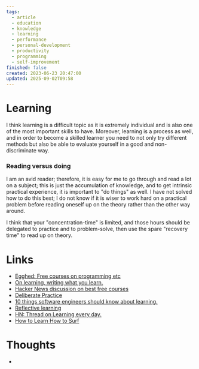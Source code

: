 ```yaml
---
tags:
  - article
  - education
  - knowledge
  - learning
  - performance
  - personal-development
  - productivity
  - programming
  - self-improvement
finished: false
created: 2023-06-23 20:47:00
updated: 2025-09-02T09:58
---
```


# Learning
I think learning is a difficult topic as it is extremely individual and is also one of the most important skills to have. Moreover, learning is a process as well, and in order to become a skilled learner you need to not only try different methods but also be able to evaluate yourself in a good and non-discriminate way. 


### Reading versus doing
I am an avid reader; therefore, it is easy for me to go through and read a lot on a subject; this is just the accumulation of knowledge, and to get intrinsic practical experience, it is important to "do things" as well. 
I have not solved how to do this best; I do not know if it is wiser to work hard on a practical problem before reading oneself up on the theory rather than the other way around. 

I think that your "concentration-time" is limited, and those hours should be delegated to practice and to problem-solve, then use the spare "recovery time" to read up on theory. 

# Links
- [Egghed: Free courses on programming etc](https://egghead.io/q?access_state=free)
- [On learning, writing what you learn.](https://addyosmani.com/blog/write-learn/)
- [Hacker News discussion on best free courses](https://news.ycombinator.com/item?id=34190219)
- [Deliberate Practice](https://jamesclear.com/beginners-guide-deliberate-practice)
- [10 things software engineers should know about learning.](https://cacm.acm.org/magazines/2024/1/278891-10-things-software-developers-should-learn-about-learning/fulltext)
- [Reflective learning](https://effectiviology.com/reflective-learning/)
- [HN: Thread on Learning every day.](https://news.ycombinator.com/item?id=39510292)
- [How to Learn How to Surf](https://www.youtube.com/watch?app=desktop&v=wn5KqWwP6uQ&ab_channel=TomSachs)


# Thoughts 
- 




